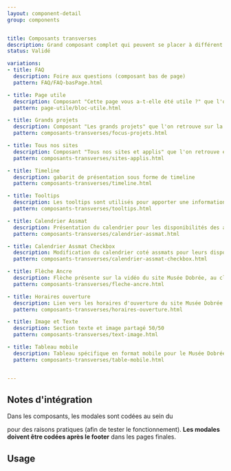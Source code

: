 ```yaml
---
layout: component-detail
group: components


title: Composants transverses
description: Grand composant complet qui peuvent se placer à différent endroit des pages.
status: Validé

variations:
- title: FAQ
  description: Foire aux questions (composant bas de page)
  pattern: FAQ/FAQ-basPage.html

- title: Page utile
  description: Composant "Cette page vous a-t-elle été utile ?" que l'on retrouve en bas de page.
  pattern: page-utile/bloc-utile.html

- title: Grands projets
  description: Composant "Les grands projets" que l'on retrouve sur la page d'accueil. Une mise en avant, un focus sur des grandes thématiques
  pattern: composants-transverses/focus-projets.html

- title: Tous nos sites
  description: Composant "Tous nos sites et applis" que l'on retrouve en bas de page de la page d'accueil.
  pattern: composants-transverses/sites-applis.html

- title: Timeline
  description: gabarit de présentation sous forme de timeline
  pattern: composants-transverses/timeline.html

- title: Tooltips
  description: Les tooltips sont utilisés pour apporter une information supplémentaire.
  pattern: composants-transverses/tooltips.html

- title: Calendrier Assmat
  description: Présentation du calendrier pour les disponibilités des assmats.
  pattern: composants-transverses/calendrier-assmat.html

- title: Calendrier Assmat Checkbox
  description: Modification du calendrier coté assmats pour leurs disponibilités.
  pattern: composants-transverses/calendrier-assmat-checkbox.html

- title: Flèche Ancre
  description: Flèche présente sur la vidéo du site Musée Dobrée, au clic un système d'ancre amène vers le contenu en-dessous.
  pattern: composants-transverses/fleche-ancre.html

- title: Horaires ouverture
  description: Lien vers les horaires d'ouverture du site Musée Dobrée.
  pattern: composants-transverses/horaires-ouverture.html

- title: Image et Texte
  description: Section texte et image partagé 50/50
  pattern: composants-transverses/text-image.html

- title: Tableau mobile
  description: Tableau spécifique en format mobile pour le Musée Dobrée
  pattern: composants-transverses/table-mobile.html


---
```



## Notes d'intégration

Dans les composants, les modales sont codées au sein du <main> pour des raisons pratiques (afin de tester le fonctionnement).
**Les modales doivent être codées après le footer** dans les pages finales.


## Usage
